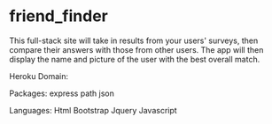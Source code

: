# friend_finder
This full-stack site will take in results from your users' surveys, then compare their answers with those from other users. The app will then display the name and picture of the user with the best overall match.

Heroku Domain:

Packages:
express
path
json

Languages:
Html
Bootstrap
Jquery
Javascript
